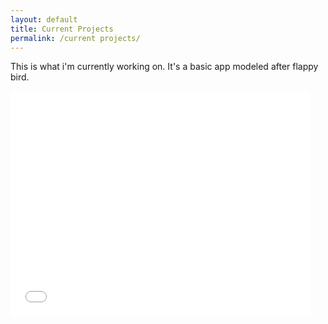 ```yaml
---
layout: default
title: Current Projects
permalink: /current projects/
---
```


This is what i'm currently working on. It's a basic app modeled after flappy bird.

<iframe width="480" height="360" src="shahriaahmed.github.io/assets/photography/gifs/corgi_jump.mov" frameborder="0"> </iframe>
